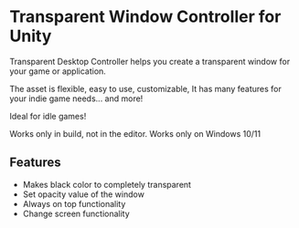 # Transparent Window Controller for Unity

Transparent Desktop Controller helps you create a transparent window for your game or application.

The asset is flexible, easy to use, customizable, It has many features for your indie game needs... and more!

Ideal for idle games!

Works only in build, not in the editor.
Works only on Windows 10/11

## Features
- Makes black color to completely transparent
- Set opacity value of the window
- Always on top functionality
- Change screen functionality

